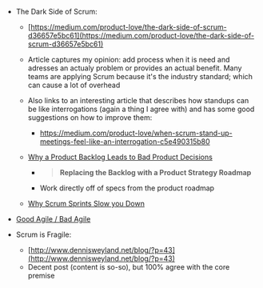 - The Dark Side of Scrum:

  - [https://medium.com/product-love/the-dark-side-of-scrum-d36657e5bc61](https://medium.com/product-love/the-dark-side-of-scrum-d36657e5bc61)

  - Article captures my opinion: add process when it is need and adresses an actualy problem or provides an actual benefit. Many teams are applying Scrum because it's the industry standard; which can cause a lot of overhead

  - Also links to an interesting article that describes how standups can be like interrogations (again a thing I agree with) and has some good suggestions on how to improve them: 

    - https://medium.com/product-love/when-scrum-stand-up-meetings-feel-like-an-interrogation-c5e490315b80

  - [Why a Product Backlog Leads to Bad Product Decisions](https://medium.com/product-love/why-scrum-backlogs-lead-to-bad-product-decisions-461fcf339c63)

    - > **Replacing the Backlog with a Product Strategy Roadmap**

    - Work directly off of specs from the product roadmap

  - [Why Scrum Sprints Slow you Down](https://medium.com/@__tosh/why-scrum-sprints-slow-you-down-3f33dba6f583)

- [Good Agile / Bad Agile](http://steve-yegge.blogspot.de/2006/09/good-agile-bad-agile_27.html?m=1)

- Scrum is Fragile:

  - [http://www.dennisweyland.net/blog/?p=43](http://www.dennisweyland.net/blog/?p=43)
  - Decent post (content is so-so), but 100% agree with the core premise


